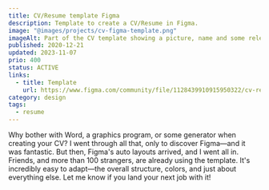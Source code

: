 ```yaml
---
title: CV/Resume template Figma
description: Template to create a CV/Resume in Figma.
image: "@images/projects/cv-figma-template.png"
imageAlt: Part of the CV template showing a picture, name and some relevant work experiences
published: 2020-12-21
updated: 2023-11-07
prio: 400
status: ACTIVE
links:
  - title: Template
    url: https://www.figma.com/community/file/1128439910915950322/cv-resume-template-with-auto-layout-pdf-export
category: design
tags:
  - resume
---
```


Why bother with Word, a graphics program, or some generator when creating your CV? I went through all that, only to discover Figma—and it was fantastic. But then, Figma's auto layouts arrived, and I went all in. Friends, and more than 100 strangers, are already using the template. It's incredibly easy to adapt—the overall structure, colors, and just about everything else. Let me know if you land your next job with it!
